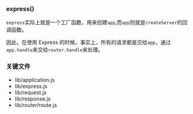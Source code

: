 ### express()
`express`实际上就是一个工厂函数，用来创建`app`,而`app`则就是`createServer`的回调函数。

因此，在使用 Express 的时候，事实上，所有的请求都是交给`app`，通过`app.handle`来交给`router.handle`来处理。

### 关键文件
- lib/application.js
- lib/express.js
- lib/request.js
- lib/response.js
- lib/router/route.js